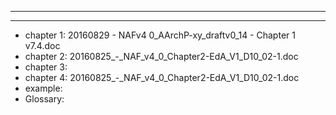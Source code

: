 

---
---
* chapter 1: 20160829 - NAFv4 0_AArchP-xy_draftv0_14 - Chapter 1 v7.4.doc 
* chapter 2: 20160825_-_NAF_v4_0_Chapter2-EdA_V1_D10_02-1.doc
* chapter 3:
* chapter 4: 20160825_-_NAF_v4_0_Chapter2-EdA_V1_D10_02-1.doc
* example:
* Glossary:
